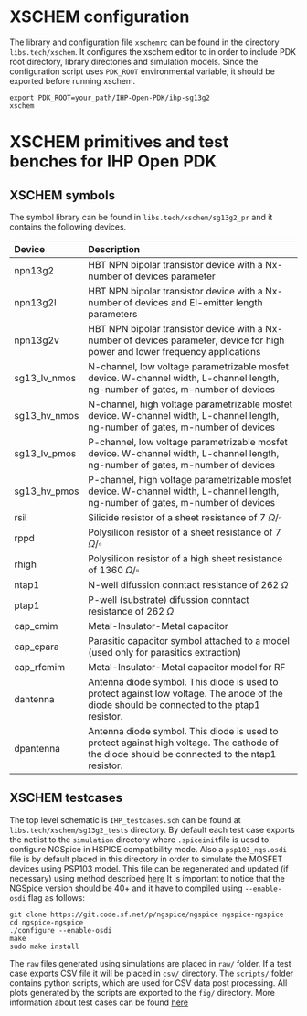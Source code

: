 
# XSCHEM configuration 

The library and configuration file `xschemrc` can be found in the directory `libs.tech/xschem`. It configures 
the xschem editor to in order to include PDK root directory, library directories and simulation models. Since the configuration script uses 
`PDK_ROOT` environmental variable, it should be exported before running xschem.
```
export PDK_ROOT=your_path/IHP-Open-PDK/ihp-sg13g2
xschem 
```

# XSCHEM primitives and test benches for IHP Open PDK

## XSCHEM symbols
The symbol library can be found in `libs.tech/xschem/sg13g2_pr` and it contains the following devices.

|Device             |Description                                                                                                                                |
|:------------------|:------------------------------------------------------------------------------------------------------------------------------------------|
|npn13g2            |HBT NPN bipolar transistor device with a Nx-number of devices parameter                                                                    |
|npn13g2l           |HBT NPN bipolar transistor device with a Nx-number of devices and El-emitter length parameters                                             |
|npn13g2v           |HBT NPN bipolar transistor device with a Nx-number of devices parameter, device for high power and lower frequency applications            |
|sg13_lv_nmos       |N-channel, low voltage parametrizable mosfet device. W-channel width, L-channel length, ng-number of gates, m-number of devices            |
|sg13_hv_nmos       |N-channel, high voltage parametrizable mosfet device. W-channel width, L-channel length, ng-number of gates, m-number of devices           |
|sg13_lv_pmos       |P-channel, low voltage parametrizable mosfet device. W-channel width, L-channel length, ng-number of gates, m-number of devices            |
|sg13_hv_pmos       |P-channel, high voltage parametrizable mosfet device. W-channel width, L-channel length, ng-number of gates, m-number of devices           |
|rsil               |Silicide resistor of a sheet resistance of 7 $\Omega / \square$                                                                            |    
|rppd               |Polysilicon resistor of a sheet resistance of 7 $\Omega / \square$                                                                         |
|rhigh              |Polysilicon resistor of a high sheet resistance of 1360 $\Omega / \square$                                                                 |
|ntap1              |N-well difussion conntact resistance  of 262 $\Omega$                                                                                      |
|ptap1              |P-well (substrate) difussion conntact resistance  of 262 $\Omega$                                                                          |
|cap_cmim           |Metal-Insulator-Metal capacitor                                                                                                            |
|cap_cpara          |Parasitic capacitor symbol attached to a model (used only for parasitics extraction)                                                       |
|cap_rfcmim         |Metal-Insulator-Metal capacitor model for RF                                                                                               |
|dantenna           |Antenna diode symbol. This diode is used to protect against low voltage. The anode of the diode should be connected to the ptap1 resistor. |
|dpantenna          |Antenna diode symbol. This diode is used to protect against high voltage. The cathode of the diode should be connected to the ntap1 resistor.|

    
## XSCHEM testcases

The top level schematic is `IHP_testcases.sch` can be found at `libs.tech/xschem/sg13g2_tests` directory. 
By default each test case exports the netlist to the `simulation` directory where `.spiceinit`file is uesd to configure NGSpice in HSPICE compatibility mode. Also a `psp103_nqs.osdi` file is 
by default placed in this directory in order to simulate the MOSFET devices using PSP103 model. This file can be regenerated and updated (if necessary) using method described [here](https://gitlab.com/dmt-development/ihp_sg13g2_compact_models) 
It is important to notice that the NGSpice version should be 40+ and it have to compiled using `--enable-osdi` flag as follows:
```
git clone https://git.code.sf.net/p/ngspice/ngspice ngspice-ngspice
cd ngspice-ngspice
./configure --enable-osdi
make
sudo make install
```

The `raw` files generated using simulations are placed in `raw/` folder. If a test case exports CSV file it will be placed in `csv/` directory. The `scripts/` folder contains 
python scripts, which are used for CSV data post processing. All plots generated by the scripts are exported to the `fig/` directory. More information about test cases can be found
[here](sg13g2_tests/README.md)

